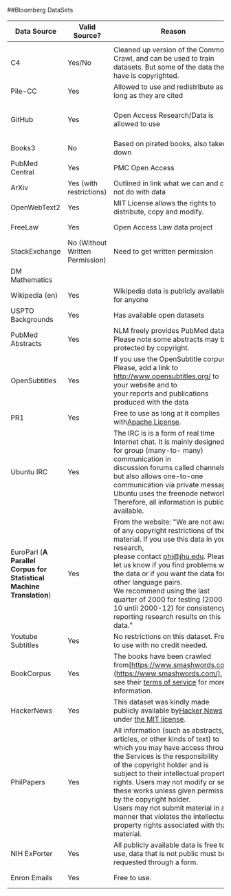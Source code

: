 ##Bloomberg DataSets

| Data Source                                                                | Valid Source?                   | Reason                                                                                                                                                                                                                                                                                                                                                                                                                                                  | Data Link                                                                                                                                                                                   |
| -------------------------------------------------------------------------- | ------------------------------- | ------------------------------------------------------------------------------------------------------------------------------------------------------------------------------------------------------------------------------------------------------------------------------------------------------------------------------------------------------------------------------------------------------------------------------------------------------- | ------------------------------------------------------------------------------------------------------------------------------------------------------------------------------------------- |
|                                                                            |                                 |                                                                                                                                                                                                                                                                                                                                                                                                                                                         |                                                                                                                                                                                             |
| C4                                                                         | Yes/No                          | Cleaned up version of the Common Crawl, and can be used to train datasets. But some of the data they have is copyrighted.                                                                                                                                                                                                                                                                                                                               | [https://www.tensorflow.org/datasets/catalog/c4](https://www.tensorflow.org/datasets/catalog/c4)                                                                                               |
| Pile-CC                                                                    | Yes                             | Allowed to use and redistribute as long as they are cited                                                                                                                                                                                                                                                                                                                                                                                               | [https://github.com/EleutherAI/the-pile?tab=readme-ov-file](https://github.com/EleutherAI/the-pile?tab=readme-ov-file)                                                                         |
| GitHub                                                                     | Yes                             | Open Access Research/Data is allowed to use                                                                                                                                                                                                                                                                                                                                                                                                             | [https://docs.github.com/en/site-policy/acceptable-use-policies/github-acceptable-use-policies](https://docs.github.com/en/site-policy/acceptable-use-policies/github-acceptable-use-policies) |
| Books3                                                                     | No                              | Based on pirated books, also taken down                                                                                                                                                                                                                                                                                                                                                                                                                 |                                                                                                                                                                                             |
| PubMed Central                                                             | Yes                             | PMC Open Access                                                                                                                                                                                                                                                                                                                                                                                                                                         | [https://www.ncbi.nlm.nih.gov/pmc/tools/developers/](https://www.ncbi.nlm.nih.gov/pmc/tools/developers/)                                                                                       |
| ArXiv                                                                      | Yes (with restrictions)         | Outlined in link what we can and can not do with data                                                                                                                                                                                                                                                                                                                                                                                                   | [https://info.arxiv.org/help/api/tou.html](https://info.arxiv.org/help/api/tou.html)                                                                                                           |
| OpenWebText2                                                               | Yes                             | MIT License allows the rights to distribute, copy and modify.                                                                                                                                                                                                                                                                                                                                                                                           | [https://openwebtext2.readthedocs.io/en/latest/](https://openwebtext2.readthedocs.io/en/latest/)                                                                                               |
| FreeLaw                                                                    | Yes                             | Open Access Law data project                                                                                                                                                                                                                                                                                                                                                                                                                            | [https://github.com/freelawproject](https://github.com/freelawproject)                                                                                                                         |
| StackExchange                                                              | No (Without Written Permission) | Need to get written permission                                                                                                                                                                                                                                                                                                                                                                                                                          | [https://stackoverflow.com/legal/acceptable-use-policy](https://stackoverflow.com/legal/acceptable-use-policy)                                                                                 |
| DM Mathematics                                                             |                                 |                                                                                                                                                                                                                                                                                                                                                                                                                                                         |                                                                                                                                                                                             |
| Wikipedia (en)                                                             | Yes                             | Wikipedia data is publicly available for anyone                                                                                                                                                                                                                                                                                                                                                                                                         | GFDL, CC BY-SA Licenses                                                                                                                                                                     |
| USPTO Backgrounds                                                          | Yes                             | Has available open datasets                                                                                                                                                                                                                                                                                                                                                                                                                             | [https://developer.uspto.gov/about-open-data](https://developer.uspto.gov/about-open-data)                                                                                                     |
| PubMed Abstracts                                                           | Yes                             | NLM freely provides PubMed data. Please note some abstracts may be protected by copyright.                                                                                                                                                                                                                                                                                                                                                              | [https://pubmed.ncbi.nlm.nih.gov/download/](https://pubmed.ncbi.nlm.nih.gov/download/)                                                                                                         |
| OpenSubtitles                                                              | Yes                             | If you use the OpenSubtitle corpus: Please, add a link to http://www.opensubtitles.org/ to your website and to<br />your reports and publications produced with the data                                                                                                                                                                                                                                                                                | [https://opus.nlpl.eu/OpenSubtitles/corpus/version/OpenSubtitles](https://opus.nlpl.eu/OpenSubtitles/corpus/version/OpenSubtitles)                                                             |
| PR1                                                                        | Yes                             | Free to use as long at it complies with[Apache License](http://www.apache.org/licenses/LICENSE-2.0).                                                                                                                                                                                                                                                                                                                                                       | [https://github.com/google-deepmind/pg19](https://github.com/google-deepmind/pg19)                                                                                                             |
| Ubuntu IRC                                                                 | Yes                             | The IRC is is a form of real time Internet chat. It is mainly designed for group (many-to- many) communication in<br />discussion forums called channels, but also allows one-to-one communication via private message. Ubuntu uses the freenode network.<br />Therefore, all information is publicly available.                                                                                                                                        | [https://wiki.ubuntu.com/IRC/ChannelList](https://wiki.ubuntu.com/IRC/ChannelList)                                                                                                             |
| EuroParl (**A Parallel Corpus for Statistical Machine Translation**) | Yes                             | From the website: "We are not aware of any copyright restrictions of the material. If you use this data in your research,<br />please contact [phi@jhu.edu](mailto:phi@jhu.edu). Please let us know if you find problems with the data or if you want the data for other language pairs.<br />We recommend using the last quarter of 2000 for testing (2000-10 until 2000-12) for consistency in reporting research results on this data."                 | [https://www.statmt.org/europarl/](https://www.statmt.org/europarl/)                                                                                                                           |
| Youtube Subtitles                                                          | Yes                             | No restrictions on this dataset. Free to use with no credit needed.                                                                                                                                                                                                                                                                                                                                                                                     | [https://www.kaggle.com/datasets/wadzim/youtube-subtitles](https://www.kaggle.com/datasets/wadzim/youtube-subtitles)                                                                           |
| BookCorpus                                                                 | Yes                             | The books have been crawled from[https://www.smashwords.com](https://www.smashwords.com/), see their [terms of service](https://www.smashwords.com/about/tos) for more information.                                                                                                                                                                                                                                                                           | [https://huggingface.co/datasets/bookcorpus](https://huggingface.co/datasets/bookcorpus)                                                                                                       |
| HackerNews                                                                 | Yes                             | This dataset was kindly made publicly available by[Hacker News](https://github.com/HackerNews/API) under [the MIT license](https://github.com/HackerNews/API/blob/master/LICENSE).                                                                                                                                                                                                                                                                            | [https://www.kaggle.com/datasets/hacker-news/hacker-news](https://www.kaggle.com/datasets/hacker-news/hacker-news)                                                                             |
| PhilPapers                                                                 | Yes                             | All information (such as abstracts, articles, or other kinds of text) to which you may have access through the Services is the responsibility<br />of the copyright holder and is subject to their intellectual property rights. Users may not modify or sell these works unless given permission by the copyright holder.<br />Users may not submit material in a manner that violates the intellectual property rights associated with that material. | [https://philpapers.org/](https://philpapers.org/)                                                                                                                                             |
| NIH ExPorter                                                               | Yes                             | All publicly available data is free to use, data that is not public must be requested through a form.                                                                                                                                                                                                                                                                                                                                                   | [https://reporter.nih.gov/exporter](https://reporter.nih.gov/exporter)                                                                                                                         |
| Enron Emails                                                               | Yes                             | Free to use.                                                                                                                                                                                                                                                                                                                                                                                                                                            | [https://www.cs.cmu.edu/~enron/](https://www.cs.cmu.edu/~enron/)                                                                                                                               |
